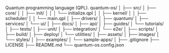 Quantum programming language (QPL).
quantum-os/
│
├── src/
│   ├── core/
│   │   ├── init/
│   │   │   └── initialize.qpl
│   │   ├── kernel/
│   │   ├── scheduler/
│   │   └── main.qpl
│   ├── drivers/
│   ├── quantum/
│   ├── services/
│   └── ui/
│
├── docs/
│   ├── api/
│   ├── guides/
│   └── tutorials/
│
├── tests/
│   ├── unit/
│   ├── integration/
│   └── e2e/
│
├── scripts/
│   ├── build/
│   ├── deploy/
│   └── utilities/
│
├── assets/
│   ├── images/
│   └── styles/
│
├── examples/
│   └── sample-apps/
│
├── .gitignore
├── LICENSE
├── README.md
└── quantum-os.config.json
